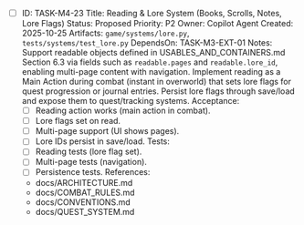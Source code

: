 - [ ] ID: TASK-M4-23
  Title: Reading & Lore System (Books, Scrolls, Notes, Lore Flags)
  Status: Proposed
  Priority: P2
  Owner: Copilot Agent
  Created: 2025-10-25
  Artifacts: `game/systems/lore.py`, `tests/systems/test_lore.py`
  DependsOn: TASK-M3-EXT-01
  Notes:
  Support readable objects defined in USABLES_AND_CONTAINERS.md Section 6.3 via fields such as `readable.pages` and `readable.lore_id`, enabling multi-page content with navigation.
  Implement reading as a Main Action during combat (instant in overworld) that sets lore flags for quest progression or journal entries.
  Persist lore flags through save/load and expose them to quest/tracking systems.
  Acceptance:
  - [ ] Reading action works (main action in combat).
  - [ ] Lore flags set on read.
  - [ ] Multi-page support (UI shows pages).
  - [ ] Lore IDs persist in save/load.
  Tests:
  - [ ] Reading tests (lore flag set).
  - [ ] Multi-page tests (navigation).
  - [ ] Persistence tests.
  References:
  - docs/ARCHITECTURE.md
  - docs/COMBAT_RULES.md
  - docs/CONVENTIONS.md
  - docs/QUEST_SYSTEM.md
